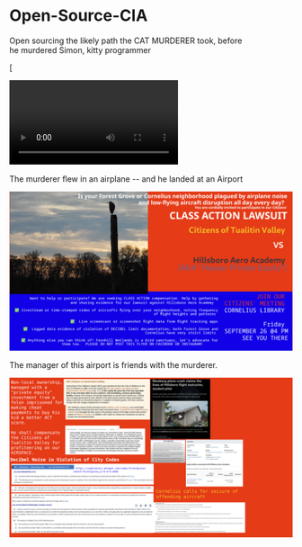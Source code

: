 # Open-Source-CIA
Open sourcing the likely path the CAT MURDERER took, before  
he murdered Simon, kitty programmer

[

![Exhibit_A.mp4](Exhibit_A.mp4)

The murderer flew in an airplane -- and he landed at an Airport

![Tualitin_Citizens.png](Tualitin_Citizens.png)

The manager of this airport is friends with the murderer.  

![page3.png](page3.png)


